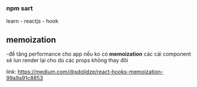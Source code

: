 ### npm sart

learn - reactjs - hook

## memoization

-để tăng performance cho app nếu ko có **memoization** các cái component sẽ lun render lại cho dù các props không thay đôi

link: https://medium.com/@sdolidze/react-hooks-memoization-99a9a91c8853
